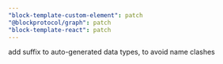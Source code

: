 ```yaml
---
"block-template-custom-element": patch
"@blockprotocol/graph": patch
"block-template-react": patch
---
```


add suffix to auto-generated data types, to avoid name clashes

